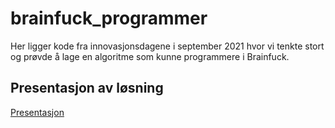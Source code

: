 # brainfuck_programmer
Her ligger kode fra innovasjonsdagene i september 2021 hvor vi tenkte stort og prøvde å lage en algoritme som kunne programmere i Brainfuck.

## Presentasjon av løsning

[Presentasjon](./Presentasjon.md)
